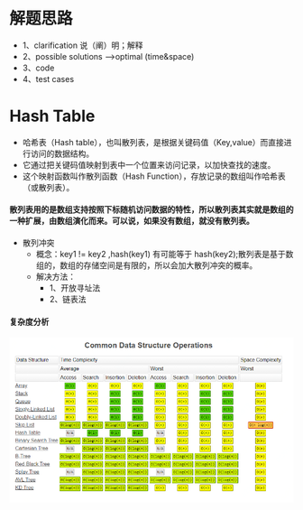 # 解题思路
- 1、clarification 说（阐）明；解释
- 2、possible solutions -->optimal (time&space)
- 3、code
- 4、test cases

# Hash Table

- 哈希表（Hash table），也叫散列表，是根据关键码值（Key,value）而直接进行访问的数据结构。
- 它通过把关键码值映射到表中一个位置来访问记录，以加快查找的速度。
- 这个映射函数叫作散列函数（Hash Function），存放记录的数组叫作哈希表（或散列表）。

#### 散列表用的是数组支持按照下标随机访问数据的特性，所以散列表其实就是数组的一种扩展，由数组演化而来。可以说，如果没有数组，就没有散列表。

- 散列冲突
  - 概念：key1 != key2 ,hash(key1) 有可能等于 hash(key2);散列表是基于数组的，数组的存储空间是有限的，所以会加大散列冲突的概率。
  - 解决方法：
    - 1、开放寻址法
    - 2、链表法

#### 复杂度分析
![alt text](https://github.com/WilliamZhang698/algorithm010/blob/master/Week02/image/Common%20Data%20Structure%20Operations.png "Common Data Structure Operations")


